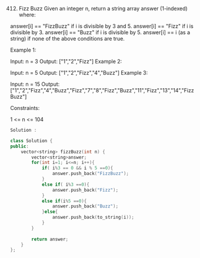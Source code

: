 412. Fizz Buzz
Given an integer n, return a string array answer (1-indexed) where:

answer[i] == "FizzBuzz" if i is divisible by 3 and 5.
answer[i] == "Fizz" if i is divisible by 3.
answer[i] == "Buzz" if i is divisible by 5.
answer[i] == i (as a string) if none of the above conditions are true.
 

Example 1:

Input: n = 3
Output: ["1","2","Fizz"]
Example 2:

Input: n = 5
Output: ["1","2","Fizz","4","Buzz"]
Example 3:

Input: n = 15
Output: ["1","2","Fizz","4","Buzz","Fizz","7","8","Fizz","Buzz","11","Fizz","13","14","FizzBuzz"]
 

Constraints:

1 <= n <= 104
```cpp
Solution :

class Solution {
public:
    vector<string> fizzBuzz(int n) {
        vector<string>answer;
        for(int i=1; i<=n; i++){
            if( i%3 == 0 && i % 5 ==0){
                answer.push_back("FizzBuzz");
            }
            else if( i%3 ==0){
                answer.push_back("Fizz");
            }
            else if(i%5 ==0){
                answer.push_back("Buzz");
            }else{
                answer.push_back(to_string(i));
            }
        }
        
        return answer;
    }
};
